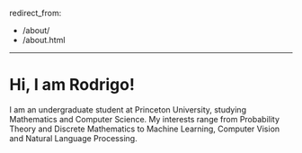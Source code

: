 redirect_from: 
  - /about/
  - /about.html
---
Hi, I am Rodrigo!
======

I am an undergraduate student at Princeton University, studying Mathematics and Computer Science. My interests range from Probability Theory and Discrete Mathematics to Machine Learning, Computer Vision and Natural Language Processing. 

